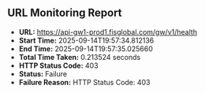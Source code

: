 ## URL Monitoring Report

- **URL:** https://api-gw1-prod1.fisglobal.com/gw/v1/health
- **Start Time:** 2025-09-14T19:57:34.812136
- **End Time:** 2025-09-14T19:57:35.025660
- **Total Time Taken:** 0.213524 seconds
- **HTTP Status Code:** 403
- **Status:** Failure
- **Failure Reason:** HTTP Status Code: 403
